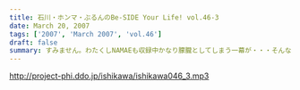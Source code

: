 ```yaml
---
title: 石川・ホンマ・ぶるんのBe-SIDE Your Life! vol.46-3
date: March 20, 2007
tags: ['2007', 'March 2007', 'vol.46']
draft: false
summary: すみません。わたくしNAMAEも収録中かなり朦朧としてしまう一幕が・・・そんな深夜三時過ぎの収録となった今回のビーサイ！DDDPパーカを着込んでの参加となりましたが、なにしろ家に帰らず三日目に突入したせいか、「オイニーがサイクー」になりそうな気配．．．犬たちも洗ってやらニャーね！やだなぁ〜〜NAMAE
---
```


http://project-phi.ddo.jp/ishikawa/ishikawa046_3.mp3